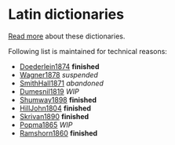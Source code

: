 # Latin dictionaries

[Read more](https://nikita-moor.github.io/dictionaries/) about these dictionaries.

Following list is maintained for technical reasons:

* [Doederlein1874][1] **finished**
* [Wagner1878][2] _suspended_
* [SmithHall1871][3] _abandoned_
* [Dumesnil1819][4] _WIP_
* [Shumway1898][5] **finished**
* [HillJohn1804][6] **finished**
* [Skrivan1890][7] **finished**
* [Popma1865][8] _WIP_
* [Ramshorn1860][9] **finished**

[1]: https://github.com/nikita-moor/latin-dictionary/tree/master/Doederlein1874
[2]: https://github.com/nikita-moor/latin-dictionary/tree/master/Wagner1878
[3]: https://github.com/nikita-moor/latin-dictionary/tree/master/SmithHall1871
[4]: https://github.com/nikita-moor/latin-dictionary/tree/master/Dumesnil1819
[5]: https://github.com/nikita-moor/latin-dictionary/tree/master/Shumway1898
[6]: https://github.com/nikita-moor/latin-dictionary/tree/master/HillJohn1804
[7]: https://github.com/nikita-moor/latin-dictionary/tree/master/Skrivan1890
[8]: https://github.com/nikita-moor/latin-dictionary/tree/master/Popma1865
[9]: https://github.com/nikita-moor/latin-dictionary/tree/master/Ramshorn1860

